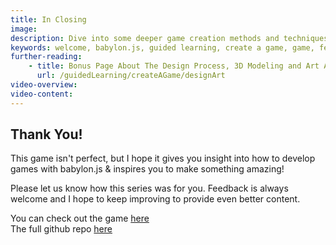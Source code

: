 ```yaml
---
title: In Closing
image:
description: Dive into some deeper game creation methods and techniques.
keywords: welcome, babylon.js, guided learning, create a game, game, feedback
further-reading:
    - title: Bonus Page About The Design Process, 3D Modeling and Art Assets
      url: /guidedLearning/createAGame/designArt
video-overview:
video-content:
---
```


## Thank You!

This game isn't perfect, but I hope it gives you insight into how to develop games with babylon.js & inspires you to make something amazing!

Please let us know how this series was for you. Feedback is always welcome and I hope to keep improving to provide even better content.

You can check out the game [here](https://capucat.github.io/summers-festival)  
The full github repo [here](https://github.com/BabylonJS/SummerFestival)
